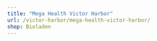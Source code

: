 ```yaml
---
title: "Mega Health Victor Harbor"
url: /victor-harbor/mega-health-victor-harbor/
shop: Bioladen
---
```

